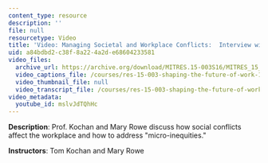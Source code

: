 ```yaml
---
content_type: resource
description: ''
file: null
resourcetype: Video
title: 'Video: Managing Societal and Workplace Conflicts:  Interview with Mary Rowe'
uid: a84bdbd2-c38f-8a22-4a2d-e68604233581
video_files:
  archive_url: https://archive.org/download/MITRES.15-003S16/MITRES_15_003S16_1-2-9_360p.mp4
  video_captions_file: /courses/res-15-003-shaping-the-future-of-work-15-662x-spring-2016/579dc53747065ad9aa5c632cc1607282_mslvJdTQhHc.vtt
  video_thumbnail_file: null
  video_transcript_file: /courses/res-15-003-shaping-the-future-of-work-15-662x-spring-2016/6a5a3829b7fbcffdd0f7ab352e288aae_mslvJdTQhHc.pdf
video_metadata:
  youtube_id: mslvJdTQhHc
---
```


**Description**: Prof. Kochan and Mary Rowe discuss how social conflicts affect the workplace and how to address "micro-inequities."

**Instructors**: Tom Kochan and Mary Rowe